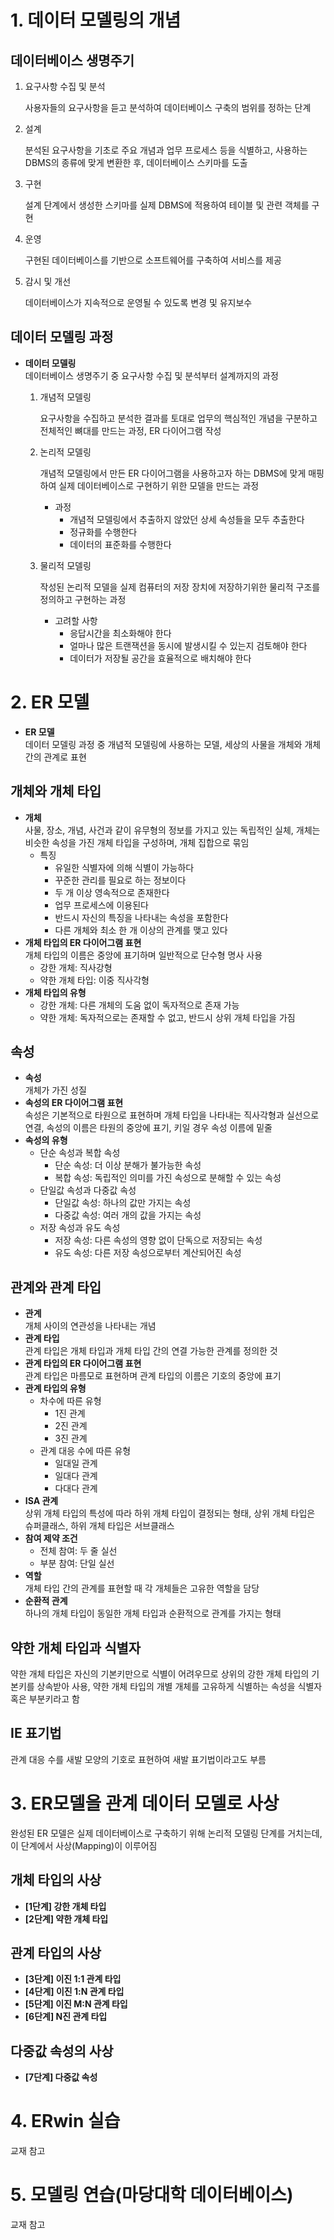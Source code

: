 # 1. 데이터 모델링의 개념

## 데이터베이스 생명주기

1. 요구사항 수집 및 분석

   사용자들의 요구사항을 듣고 분석하여 데이터베이스 구축의 범위를 정하는 단계

2. 설계

   분석된 요구사항을 기초로 주요 개념과 업무 프로세스 등을 식별하고, 사용하는 DBMS의 종류에 맞게 변환한 후, 데이터베이스 스키마를 도출

3. 구현

   설계 단계에서 생성한 스키마를 실제 DBMS에 적용하여 테이블 및 관련 객체를 구현

4. 운영

   구현된 데이터베이스를 기반으로 소프트웨어를 구축하여 서비스를 제공

5. 감시 및 개선

   데이터베이스가 지속적으로 운영될 수 있도록 변경 및 유지보수

## 데이터 모델링 과정

- **데이터 모델링**  
  데이터베이스 생명주기 중 요구사항 수집 및 분석부터 설계까지의 과정

  1. 개념적 모델링

     요구사항을 수집하고 분석한 결과를 토대로 업무의 핵심적인 개념을 구분하고 전체적인 뼈대를 만드는 과정, ER 다이어그램 작성

  2. 논리적 모델링

     개념적 모델링에서 만든 ER 다이어그램을 사용하고자 하는 DBMS에 맞게 매핑하여 실제 데이터베이스로 구현하기 위한 모델을 만드는 과정

     - 과정
       - 개념적 모델링에서 추출하지 않았던 상세 속성들을 모두 추출한다
       - 정규화를 수행한다
       - 데이터의 표준화를 수행한다

  3. 물리적 모델링

     작성된 논리적 모델을 실제 컴퓨터의 저장 장치에 저장하기위한 물리적 구조를 정의하고 구현하는 과정

     - 고려할 사항
       - 응답시간을 최소화해야 한다
       - 얼마나 많은 트랜잭션을 동시에 발생시킬 수 있는지 검토해야 한다
       - 데이터가 저장될 공간을 효율적으로 배치해야 한다

# 2. ER 모델

- **ER 모델**  
  데이터 모델링 과정 중 개념적 모델링에 사용하는 모델, 세상의 사물을 개체와 개체 간의 관계로 표현

## 개체와 개체 타입

- **개체**  
  사물, 장소, 개념, 사건과 같이 유무형의 정보를 가지고 있는 독립적인 실체, 개체는 비슷한 속성을 가진 개체 타입을 구성하며, 개체 집합으로 묶임
  - 특징
    - 유일한 식별자에 의해 식별이 가능하다
    - 꾸준한 관리를 필요로 하는 정보이다
    - 두 개 이상 영속적으로 존재한다
    - 업무 프로세스에 이용된다
    - 반드시 자신의 특징을 나타내는 속성을 포함한다
    - 다른 개체와 최소 한 개 이상의 관계를 맺고 있다
- **개체 타입의 ER 다이어그램 표현**  
  개체 타입의 이름은 중앙에 표기하며 일반적으로 단수형 명사 사용
  - 강한 개체: 직사강형
  - 약한 개체 타입: 이중 직사각형
- **개체 타입의 유형**
  - 강한 개체: 다른 개체의 도움 없이 독자적으로 존재 가능
  - 약한 개체: 독자적으로는 존재할 수 없고, 반드시 상위 개체 타입을 가짐

## 속성

- **속성**  
  개체가 가진 성질
- **속성의 ER 다이어그램 표현**  
  속성은 기본적으로 타원으로 표현하며 개체 타입을 나타내는 직사각형과 실선으로 연결, 속성의 이름은 타원의 중앙에 표기, 키일 경우 속성 이름에 밑줄
- **속성의 유형**
  - 단순 속성과 복합 속성
    - 단순 속성: 더 이상 분해가 불가능한 속성
    - 복합 속성: 독립적인 의미를 가진 속성으로 분해할 수 있는 속성
  - 단일값 속성과 다중값 속성
    - 단일값 속성: 하나의 값만 가지는 속성
    - 다중값 속성: 여러 개의 값을 가지는 속성
  - 저장 속성과 유도 속성
    - 저장 속성: 다른 속성의 영향 없이 단독으로 저장되는 속성
    - 유도 속성: 다른 저장 속성으로부터 계산되어진 속성

## 관계와 관계 타입

- **관계**  
  개체 사이의 연관성을 나타내는 개념
- **관계 타입**  
  관계 타입은 개체 타입과 개체 타입 간의 연결 가능한 관계를 정의한 것
- **관계 타입의 ER 다이어그램 표현**  
  관계 타입은 마름모로 표현하며 관계 타입의 이름은 기호의 중앙에 표기
- **관계 타입의 유형**
  - 차수에 따른 유형
    - 1진 관계
    - 2진 관계
    - 3진 관계
  - 관계 대응 수에 따른 유형
    - 일대일 관계
    - 일대다 관계
    - 다대다 관계
- **ISA 관계**  
  상위 개체 타입의 특성에 따라 하위 개체 타입이 결정되는 형태, 상위 개체 타입은 슈퍼클래스, 하위 개체 타입은 서브클래스
- **참여 제약 조건**
  - 전체 참여: 두 줄 실선
  - 부분 참여: 단일 실선
- **역할**  
  개체 타입 간의 관계를 표현할 때 각 개체들은 고유한 역할을 담당
- **순환적 관계**  
  하나의 개체 타입이 동일한 개체 타입과 순환적으로 관계를 가지는 형태

## 약한 개체 타입과 식별자

약한 개체 타입은 자신의 기본키만으로 식별이 어려우므로 상위의 강한 개체 타입의 기본키를 상속받아 사용, 약한 개체 타입의 개별 개체를 고유하게 식별하는 속성을
식별자 혹은 부분키라고 함

## IE 표기법

관계 대응 수를 새발 모양의 기호로 표현하여 새발 표기법이라고도 부름

# 3. ER모델을 관계 데이터 모델로 사상

완성된 ER 모델은 실제 데이터베이스로 구축하기 위해 논리적 모델링 단계를 거치는데, 이 단계에서 사상(Mapping)이 이루어짐

## 개체 타입의 사상

- **[1단계] 강한 개체 타입**
- **[2단계] 약한 개체 타입**

## 관계 타입의 사상

- **[3단계] 이진 1:1 관계 타입**
- **[4단계] 이진 1:N 관계 타입**
- **[5단계] 이진 M:N 관계 타입**
- **[6단계] N진 관계 타입**

## 다중값 속성의 사상

- **[7단계] 다중값 속성**

# 4. ERwin 실습

교재 참고

# 5. 모델링 연습(마당대학 데이터베이스)

교재 참고

